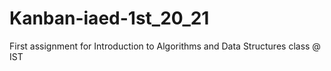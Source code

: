 # Kanban-iaed-1st_20_21
First assignment for Introduction to Algorithms and Data Structures class @ IST
